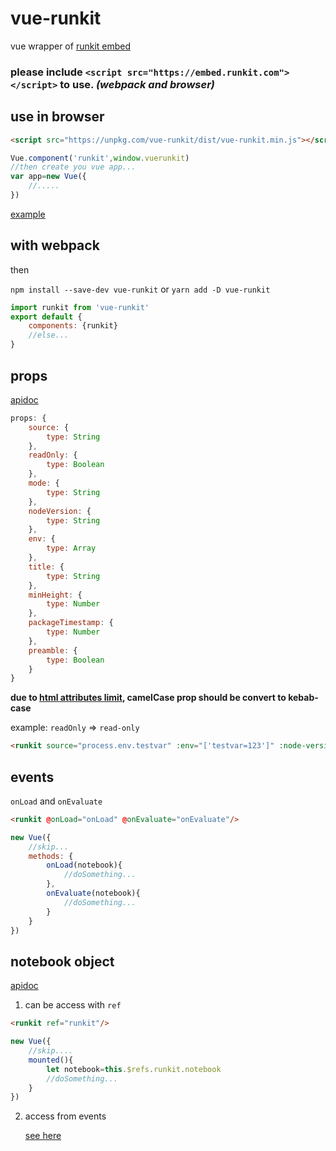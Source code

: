 vue-runkit
==========
vue wrapper of [runkit embed](https://runkit.com/docs/embed)

### please include `<script src="https://embed.runkit.com"></script>` to use. *(webpack and browser)*


use in browser
----------
```html
<script src="https://unpkg.com/vue-runkit/dist/vue-runkit.min.js"></script>
```
```javascript
Vue.component('runkit',window.vuerunkit)
//then create you vue app...
var app=new Vue({
	//.....
})
```
[example](https://rawgit.com/maple3142/vue-runkit/master/example.html)

with webpack
----------
then

```npm install --save-dev vue-runkit``` or ```yarn add -D vue-runkit```
```javascript
import runkit from 'vue-runkit'
export default {
	components: {runkit}
	//else...
}
```

props
----------
[apidoc](https://runkit.com/docs/embed#options)

```javascript
props: {
	source: {
		type: String
	},
	readOnly: {
		type: Boolean
	},
	mode: {
		type: String
	},
	nodeVersion: {
		type: String
	},
	env: {
		type: Array
	},
	title: {
		type: String
	},
	minHeight: {
		type: Number
	},
	packageTimestamp: {
		type: Number
	},
	preamble: {
		type: Boolean
	}
}
```

**due to [html attributes limit](https://vuejs.org/v2/guide/components.html#camelCase-vs-kebab-case), camelCase prop should be convert to kebab-case**

example: `readOnly` => `read-only`

```html
<runkit source="process.env.testvar" :env="['testvar=123']" :node-version="8.3.0"/>
```

events
-----------
`onLoad` and `onEvaluate`
```html
<runkit @onLoad="onLoad" @onEvaluate="onEvaluate"/>
```
<span id="eventjs"></span>
```javascript
new Vue({
	//skip...
	methods: {
		onLoad(notebook){
			//doSomething...
		},
		onEvaluate(notebook){
			//doSomething...
		}
	}
})
```

notebook object
----------------
[apidoc](https://runkit.com/docs/embed#api)

1. can be access with `ref`
```html
<runkit ref="runkit"/>
```
```javascript
new Vue({
	//skip....
	mounted(){
		let notebook=this.$refs.runkit.notebook
		//doSomething...
	}
})
```

2. access from events

	[see here](#eventjs)
